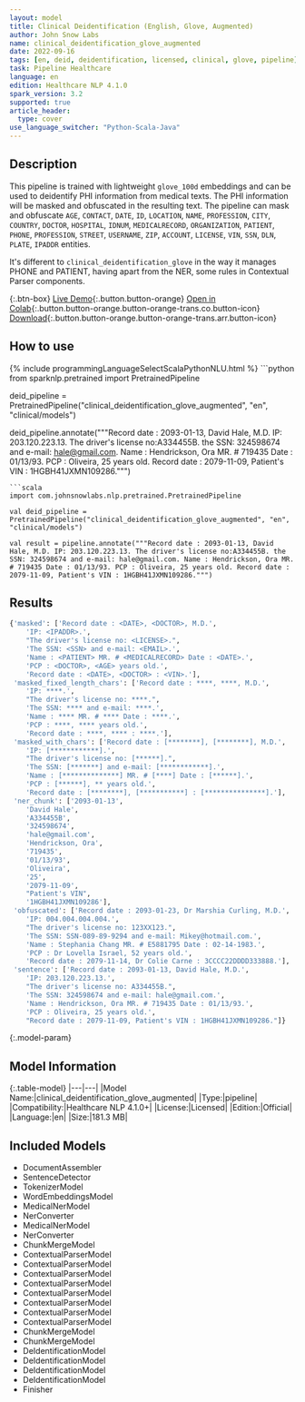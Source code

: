 ```yaml
---
layout: model
title: Clinical Deidentification (English, Glove, Augmented)
author: John Snow Labs
name: clinical_deidentification_glove_augmented
date: 2022-09-16
tags: [en, deid, deidentification, licensed, clinical, glove, pipeline]
task: Pipeline Healthcare
language: en
edition: Healthcare NLP 4.1.0
spark_version: 3.2
supported: true
article_header:
  type: cover
use_language_switcher: "Python-Scala-Java"
---
```


## Description

This pipeline is trained with lightweight `glove_100d` embeddings and can be used to deidentify PHI information from medical texts. The PHI information will be masked and obfuscated in the resulting text. The pipeline can mask and obfuscate `AGE`, `CONTACT`, `DATE`, `ID`, `LOCATION`, `NAME`, `PROFESSION`, `CITY`, `COUNTRY`, `DOCTOR`, `HOSPITAL`, `IDNUM`, `MEDICALRECORD`, `ORGANIZATION`, `PATIENT`, `PHONE`, `PROFESSION`,  `STREET`, `USERNAME`, `ZIP`, `ACCOUNT`, `LICENSE`, `VIN`, `SSN`, `DLN`, `PLATE`, `IPADDR` entities.

It's different to `clinical_deidentification_glove` in the way it manages PHONE and PATIENT, having apart from the NER, some rules in Contextual Parser components.

{:.btn-box}
[Live Demo](https://demo.johnsnowlabs.com/healthcare/DEID_PHI_TEXT_MULTI/){:.button.button-orange}
[Open in Colab](https://colab.research.google.com/github/JohnSnowLabs/spark-nlp-workshop/blob/master/tutorials/streamlit_notebooks/healthcare/DEID_PHI_TEXT_MULTI.ipynb){:.button.button-orange.button-orange-trans.co.button-icon}
[Download](https://s3.amazonaws.com/auxdata.johnsnowlabs.com/clinical/models/clinical_deidentification_glove_augmented_en_4.1.0_3.2_1663311659491.zip){:.button.button-orange.button-orange-trans.arr.button-icon}

## How to use



<div class="tabs-box" markdown="1">
{% include programmingLanguageSelectScalaPythonNLU.html %}
```python
from sparknlp.pretrained import PretrainedPipeline

deid_pipeline = PretrainedPipeline("clinical_deidentification_glove_augmented", "en", "clinical/models")

deid_pipeline.annotate("""Record date : 2093-01-13, David Hale, M.D. IP: 203.120.223.13. The driver's license no:A334455B. the SSN: 324598674 and e-mail: hale@gmail.com. Name : Hendrickson, Ora MR. # 719435 Date : 01/13/93. PCP : Oliveira, 25 years old. Record date : 2079-11-09, Patient's VIN : 1HGBH41JXMN109286.""")
```
```scala
import com.johnsnowlabs.nlp.pretrained.PretrainedPipeline

val deid_pipeline = PretrainedPipeline("clinical_deidentification_glove_augmented", "en", "clinical/models")

val result = pipeline.annotate("""Record date : 2093-01-13, David Hale, M.D. IP: 203.120.223.13. The driver's license no:A334455B. the SSN: 324598674 and e-mail: hale@gmail.com. Name : Hendrickson, Ora MR. # 719435 Date : 01/13/93. PCP : Oliveira, 25 years old. Record date : 2079-11-09, Patient's VIN : 1HGBH41JXMN109286.""")
```
</div>

## Results

```bash
{'masked': ['Record date : <DATE>, <DOCTOR>, M.D.',
    'IP: <IPADDR>.',
    "The driver's license no: <LICENSE>.",
    'The SSN: <SSN> and e-mail: <EMAIL>.',
    'Name : <PATIENT> MR. # <MEDICALRECORD> Date : <DATE>.',
    'PCP : <DOCTOR>, <AGE> years old.',
    'Record date : <DATE>, <DOCTOR> : <VIN>.'],
 'masked_fixed_length_chars': ['Record date : ****, ****, M.D.',
    'IP: ****.',
    "The driver's license no: ****.",
    'The SSN: **** and e-mail: ****.',
    'Name : **** MR. # **** Date : ****.',
    'PCP : ****, **** years old.',
    'Record date : ****, **** : ****.'],
 'masked_with_chars': ['Record date : [********], [********], M.D.',
    'IP: [************].',
    "The driver's license no: [******].",
    'The SSN: [*******] and e-mail: [************].',
    'Name : [**************] MR. # [****] Date : [******].',
    'PCP : [******], ** years old.',
    'Record date : [********], [***********] : [***************].'],
 'ner_chunk': ['2093-01-13',
    'David Hale',
    'A334455B',
    '324598674',
    'hale@gmail.com',
    'Hendrickson, Ora',
    '719435',
    '01/13/93',
    'Oliveira',
    '25',
    '2079-11-09',
    "Patient's VIN",
    '1HGBH41JXMN109286'],
 'obfuscated': ['Record date : 2093-01-23, Dr Marshia Curling, M.D.',
    'IP: 004.004.004.004.',
    "The driver's license no: 123XX123.",
    'The SSN: SSN-089-89-9294 and e-mail: Mikey@hotmail.com.',
    'Name : Stephania Chang MR. # E5881795 Date : 02-14-1983.',
    'PCP : Dr Lovella Israel, 52 years old.',
    'Record date : 2079-11-14, Dr Colie Carne : 3CCCC22DDDD333888.'],
 'sentence': ['Record date : 2093-01-13, David Hale, M.D.',
    'IP: 203.120.223.13.',
    "The driver's license no: A334455B.",
    'The SSN: 324598674 and e-mail: hale@gmail.com.',
    'Name : Hendrickson, Ora MR. # 719435 Date : 01/13/93.',
    'PCP : Oliveira, 25 years old.',
    "Record date : 2079-11-09, Patient's VIN : 1HGBH41JXMN109286."]}
```

{:.model-param}
## Model Information

{:.table-model}
|---|---|
|Model Name:|clinical_deidentification_glove_augmented|
|Type:|pipeline|
|Compatibility:|Healthcare NLP 4.1.0+|
|License:|Licensed|
|Edition:|Official|
|Language:|en|
|Size:|181.3 MB|

## Included Models

- DocumentAssembler
- SentenceDetector
- TokenizerModel
- WordEmbeddingsModel
- MedicalNerModel
- NerConverter
- MedicalNerModel
- NerConverter
- ChunkMergeModel
- ContextualParserModel
- ContextualParserModel
- ContextualParserModel
- ContextualParserModel
- ContextualParserModel
- ContextualParserModel
- ContextualParserModel
- ContextualParserModel
- ChunkMergeModel
- ChunkMergeModel
- DeIdentificationModel
- DeIdentificationModel
- DeIdentificationModel
- DeIdentificationModel
- Finisher